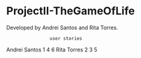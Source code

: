 # ProjectII-TheGameOfLife
Developed by Andrei Santos and Rita Torres.

                    user stories
Andrei Santos       1     4     6 
Rita Torres         2     3     5 

